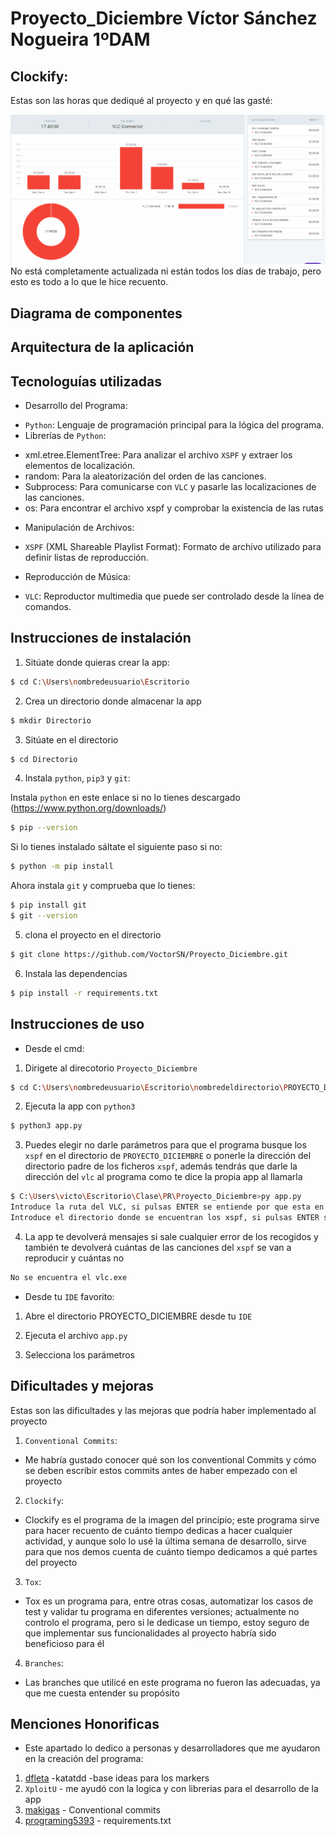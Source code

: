 # Proyecto_Diciembre Víctor Sánchez Nogueira 1ºDAM

## Clockify:
Estas son las horas que dediqué al proyecto y en qué las gasté:

![clockify](./Clockify.png)
No está completamente actualizada ni están todos los días de trabajo, pero esto es todo a lo que le hice recuento.

<!-- arquitectura -->


## Diagrama de componentes







## Arquitectura de la aplicación














## Tecnologuías utilizadas

- Desarrollo del Programa:
* `Python`: Lenguaje de programación principal para la lógica del programa.
* Librerías de `Python`:
+ xml.etree.ElementTree: Para analizar el archivo `XSPF` y extraer los elementos de localización.
+ random: Para la aleatorización del orden de las canciones.
+ Subprocess: Para comunicarse con `VLC` y pasarle las localizaciones de las canciones.
+ os: Para encontrar el archivo xspf y comprobar la existencia de las rutas
- Manipulación de Archivos:
* `XSPF` (XML Shareable Playlist Format): Formato de archivo utilizado para definir listas de reproducción.
- Reproducción de Música:
* `VLC`: Reproductor multimedia que puede ser controlado desde la línea de comandos.

## Instrucciones de instalación

1. Sitúate donde quieras crear la app:

```bash
$ cd C:\Users\nombredeusuario\Escritorio
```

2. Crea un directorio donde almacenar la app

```bash
$ mkdir Directorio
```

3. Sitúate en el directorio

```bash
$ cd Directorio
```
4. Instala `python`, `pip3` y `git`:

Instala `python` en este enlace si no lo tienes descargado (https://www.python.org/downloads/)

```bash
$ pip --version
```
Si lo tienes instalado sáltate el siguiente paso si no:

```bash
$ python -m pip install
```

Ahora instala `git` y comprueba que lo tienes:

```bash
$ pip install git
$ git --version
```


5. clona el proyecto en el directorio

```bash
$ git clone https://github.com/VoctorSN/Proyecto_Diciembre.git
```

6. Instala las dependencias
```bash
$ pip install -r requirements.txt
```


## Instrucciones de uso

- Desde el cmd:

1. Dirigete al direcotorio `Proyecto_Diciembre`

```bash
$ cd C:\Users\nombredeusuario\Escritorio\nombredeldirectorio\PROYECTO_DICIEMBRE
```

2. Ejecuta la app con `python3`

```bash
$ python3 app.py
```

3. Puedes elegir no darle parámetros para que el programa busque los `xspf` en el directorio de `PROYECTO_DICIEMBRE` o ponerle la dirección del directorio padre de los ficheros `xspf`, además tendrás que darle la dirección del `vlc` al programa como te dice la propia app al llamarla

```bash
$ C:\Users\victo\Escritorio\Clase\PR\Proyecto_Diciembre>py app.py
Introduce la ruta del VLC, si pulsas ENTER se entiende por que esta en program Files C:/users/nombredeusuario/Program Files (x86)
Introduce el directorio donde se encuentran los xspf, si pulsas ENTER se entiende por que esta en este directorio
```

4. La app te devolverá mensajes si sale cualquier error de los recogidos y también te devolverá cuántas de las canciones del `xspf` se van a reproducir y cuántas no

```bash
No se encuentra el vlc.exe
```

- Desde tu `IDE` favorito:

1. Abre el directorio PROYECTO_DICIEMBRE desde tu `IDE`

2. Ejecuta el archivo `app.py`

3. Selecciona los parámetros

## Dificultades y mejoras

Estas son las dificultades y las mejoras que podría haber implementado al proyecto
1. `Conventional Commits`:

- Me habría gustado conocer qué son los conventional Commits y cómo se deben escribir estos commits antes de haber empezado con el proyecto

2. `Clockify`:

- Clockify es el programa de la imagen del principio; este programa sirve para hacer recuento de cuánto tiempo dedicas a hacer cualquier actividad, y aunque solo lo usé la última semana de desarrollo, sirve para que nos demos cuenta de cuánto tiempo dedicamos a qué partes del proyecto

3. `Tox`:

- Tox es un programa para, entre otras cosas, automatizar los casos de test y validar tu programa en diferentes versiones; actualmente no controlo el programa, pero si le dedicase un tiempo, estoy seguro de que implementar sus funcionalidades al proyecto habría sido beneficioso para él

4. `Branches`:

- Las branches que utilicé en este programa no fueron las adecuadas, ya que me cuesta entender su propósito

## Menciones Honorificas
- Este apartado lo dedico a personas y desarrolladores que me ayudaron en la creación del programa:
1. [dfleta](https://github.com/dfleta/kata_tdd_pytest) -katatdd -base ideas para los markers
2. `XploitU` - me ayudó con la logica y con librerias para el desarrollo de la app 
3. [makigas](https://www.youtube.com/@makigas) - Conventional commits
4. [programing5393](https://www.youtube.com/@programming5393) - requirements.txt